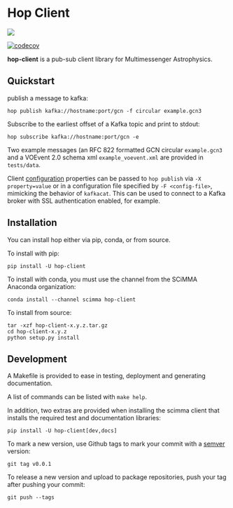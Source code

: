 Hop Client
=============

![](https://github.com/scimma/hop-client/workflows/build/badge.svg)

[![codecov](https://codecov.io/gh/scimma/hop-client/branch/master/graph/badge.svg)](https://codecov.io/gh/scimma/hop-client)

**hop-client** is a pub-sub client library for Multimessenger Astrophysics.

## Quickstart

publish a message to kafka:

```
hop publish kafka://hostname:port/gcn -f circular example.gcn3
```

Subscribe to the earliest offset of a Kafka topic and print to stdout:
```
hop subscribe kafka://hostname:port/gcn -e
```

Two example messages (an RFC 822 formatted GCN circular `example.gcn3` and a VOEvent 2.0
schema xml `example_voevent.xml` are provided in `tests/data`.

Client [configuration](https://github.com/edenhill/librdkafka/blob/master/CONFIGURATION.md)
properties can be passed to `hop publish` via `-X property=value` or in a configuration
file specified by `-F <config-file>`, mimicking the behavior of `kafkacat`. This can be
used to connect to a Kafka broker with SSL authentication enabled, for example.

## Installation

You can install hop either via pip, conda, or from source.

To install with pip:

```
pip install -U hop-client
```

To install with conda, you must use the channel from the SCiMMA Anaconda organization:

```
conda install --channel scimma hop-client
```

To install from source:

```
tar -xzf hop-client-x.y.z.tar.gz
cd hop-client-x.y.z
python setup.py install
```

## Development

A Makefile is provided to ease in testing, deployment and generating documentation.

A list of commands can be listed with `make help`.

In addition, two extras are provided when installing the scimma client that installs
the required test and documentation libraries:

```
pip install -U hop-client[dev,docs]
```

To mark a new version, use Github tags to mark your commit with a [semver](https://semver.org/) version:
```
git tag v0.0.1
```

To release a new version and upload to package repositories, push your tag after pushing your commit:
```
git push --tags
```
